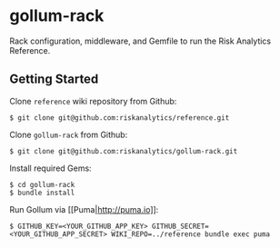 gollum-rack
===========

Rack configuration, middleware, and Gemfile to run the Risk Analytics Reference.

Getting Started
---------------

Clone `reference` wiki repository from Github:

    $ git clone git@github.com:riskanalytics/reference.git

Clone `gollum-rack` from Github:

    $ git clone git@github.com:riskanalytics/gollum-rack.git

Install required Gems:

    $ cd gollum-rack
    $ bundle install

Run Gollum via [[Puma|http://puma.io]]:

    $ GITHUB_KEY=<YOUR_GITHUB_APP_KEY> GITHUB_SECRET=<YOUR_GITHUB_APP_SECRET> WIKI_REPO=../reference bundle exec puma
